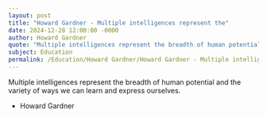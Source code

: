 ```yaml
---
layout: post
title: "Howard Gardner - Multiple intelligences represent the"
date: 2024-12-28 12:00:00 -0000
author: Howard Gardner
quote: "Multiple intelligences represent the breadth of human potential and the variety of ways we can learn and express ourselves."
subject: Education
permalink: /Education/Howard Gardner/Howard Gardner - Multiple intelligences represent the
---
```


Multiple intelligences represent the breadth of human potential and the variety of ways we can learn and express ourselves.

- Howard Gardner
